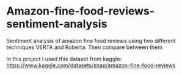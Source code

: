 # Amazon-fine-food-reviews-sentiment-analysis
Sentiment analysis of amazon fine food reviews using two different techniques VERTA and Roberta. Then compare between them

In this project I used this dataset from kaggle: https://www.kaggle.com/datasets/snap/amazon-fine-food-reviews
